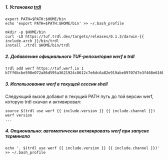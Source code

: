 ##### 1. Установка [trdl](https://github.com/werf/trdl)

```shell
export PATH=$PATH:$HOME/bin
echo 'export PATH=$PATH:$HOME/bin' >> ~/.bash_profile

mkdir -p $HOME/bin
curl -LO https://tuf.trdl.dev/targets/releases/0.1.3/darwin-{{ include.arch }}/bin/trdl
install ./trdl $HOME/bin/trdl
```

##### 2. Добавление официального TUF-репозитория werf в trdl

```shell
trdl add werf https://tuf.werf.io 1 b7ff6bcbe598e072a86d595a3621924c8612c7e6dc6a82e919abe89707d7e3f468e616b5635630680dd1e98fc362ae5051728406700e6274c5ed1ad92bea52a2
```

##### 3. Использование werf в текущей сессии shell

Следующий вызов добавит в текущий PATH путь до той версии werf, которую trdl скачал и активировал:

```shell
source $(trdl use werf {{ include.version }} {{ include.channel }})
werf version
...
```

##### 4. Опционально: автоматически активировать werf при запуске терминала

```shell
echo '. $(trdl use werf {{ include.version }} {{ include.channel }})' >> ~/.bash_profile
```
